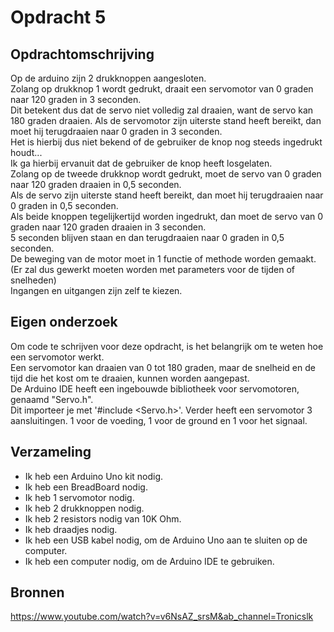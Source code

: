 # Opdracht 5
## Opdrachtomschrijving
Op de arduino zijn 2 drukknoppen aangesloten.  
Zolang op drukknop 1 wordt gedrukt, draait een servomotor van 0 graden naar 120 graden in 3 seconden.  
Dit betekent dus dat de servo niet volledig zal draaien, want de servo kan 180 graden draaien.
Als de servomotor zijn uiterste stand heeft bereikt, dan moet hij terugdraaien naar 0 graden in 3 seconden.  
Het is hierbij dus niet bekend of de gebruiker de knop nog steeds ingedrukt houdt...  
Ik ga hierbij ervanuit dat de gebruiker de knop heeft losgelaten.  
Zolang op de tweede drukknop wordt gedrukt, moet de servo van 0 graden naar 120 graden draaien in 0,5 seconden.  
Als de servo zijn uiterste stand heeft bereikt, dan moet hij terugdraaien naar 0 graden in 0,5 seconden.  
Als beide knoppen tegelijkertijd worden ingedrukt, dan moet de servo van 0 graden naar 120 graden draaien in 3 seconden.  
5 seconden blijven staan en dan terugdraaien naar 0 graden in 0,5 seconden.  
De beweging van de motor moet in 1 functie of methode worden gemaakt.  
(Er zal dus gewerkt moeten worden met parameters voor de tijden of snelheden)  
Ingangen en uitgangen zijn zelf te kiezen.

## Eigen onderzoek
Om code te schrijven voor deze opdracht, is het belangrijk om te weten hoe een servomotor werkt.  
Een servomotor kan draaien van 0 tot 180 graden, maar de snelheid en de tijd die het kost om te draaien, kunnen worden aangepast.  
De Arduino IDE heeft een ingebouwde bibliotheek voor servomotoren, genaamd "Servo.h".  
Dit importeer je met '#include <Servo.h>'.
Verder heeft een servomotor 3 aansluitingen. 1 voor de voeding, 1 voor de ground en 1 voor het signaal.

## Verzameling
- Ik heb een Arduino Uno kit nodig.
- Ik heb een BreadBoard nodig.
- Ik heb 1 servomotor nodig.
- Ik heb 2 drukknoppen nodig.
- Ik heb 2 resistors nodig van 10K Ohm.
- Ik heb draadjes nodig. 
- Ik heb een USB kabel nodig, om de Arduino Uno aan te sluiten op de computer.
- Ik heb een computer nodig, om de Arduino IDE te gebruiken.

## Bronnen
https://www.youtube.com/watch?v=v6NsAZ_srsM&ab_channel=Tronicslk